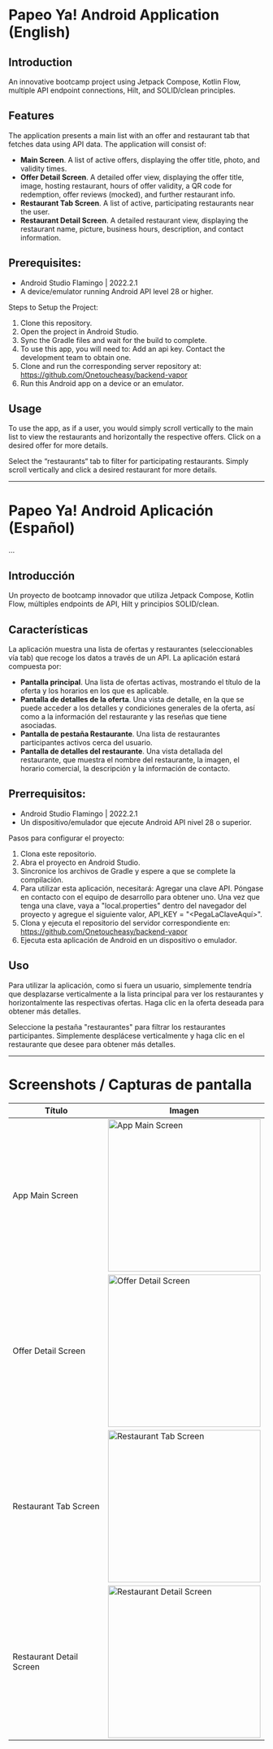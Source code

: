 # Papeo Ya! Android Application (English)

## Introduction

An innovative bootcamp project using Jetpack Compose, Kotlin Flow, multiple API endpoint connections, Hilt, and SOLID/clean principles.

## Features

The application presents a main list with an offer and restaurant tab that fetches data using API data. The application will consist of:
* **Main Screen**. A list of active offers, displaying the offer title, photo, and validity times.
* **Offer Detail Screen**. A detailed offer view, displaying the offer title, image, hosting restaurant, hours of offer validity, a QR code for redemption, offer reviews (mocked), and further restaurant info.
* **Restaurant Tab Screen**. A list of active, participating restaurants near the user.
* **Restaurant Detail Screen**. A detailed restaurant view, displaying the restaurant name, picture, business hours, description, and contact information.

## Prerequisites:

* Android Studio Flamingo | 2022.2.1
* A device/emulator running Android API level 28 or higher.

Steps to Setup the Project:

1. Clone this repository.
2. Open the project in Android Studio.
3. Sync the Gradle files and wait for the build to complete.
4. To use this app, you will need to: Add an api key. Contact the development team to obtain one.
5. Clone and run the corresponding server repository at: https://github.com/Onetoucheasy/backend-vapor
6. Run this Android app on a device or an emulator.

## Usage

To use the app, as if a user, you would simply scroll vertically to the main list to view the restaurants and horizontally the respective offers. Click on a desired offer for more details.

Select the “restaurants“ tab to filter for participating restaurants. Simply scroll vertically and click a desired restaurant for more details.

---------------------------

# Papeo Ya! Android Aplicación (Español)
…
## Introducción

Un proyecto de bootcamp innovador que utiliza Jetpack Compose, Kotlin Flow, múltiples endpoints de API, Hilt y principios SOLID/clean.

## Características

La aplicación muestra una lista de ofertas y restaurantes (seleccionables vía tab) que recoge los datos a través de un API. La aplicación estará compuesta por:
* **Pantalla principal**. Una lista de ofertas activas, mostrando el título de la oferta y los horarios en los que es aplicable.
* **Pantalla de detalles de la oferta**. Una vista de detalle, en la que se puede acceder a los detalles y condiciones generales de la oferta, así como a la información del restaurante y las reseñas que tiene asociadas.
* **Pantalla de pestaña Restaurante**. Una lista de restaurantes participantes activos cerca del usuario.
* **Pantalla de detalles del restaurante**. Una vista detallada del restaurante, que muestra el nombre del restaurante, la imagen, el horario comercial, la descripción y la información de contacto.

## Prerrequisitos:

* Android Studio Flamingo | 2022.2.1
* Un dispositivo/emulador que ejecute Android API nivel 28 o superior.

Pasos para configurar el proyecto:

1. Clona este repositorio.
2. Abra el proyecto en Android Studio.
3. Sincronice los archivos de Gradle y espere a que se complete la compilación.
4. Para utilizar esta aplicación, necesitará: Agregar una clave API. Póngase en contacto con el equipo de desarrollo para obtener uno. Una vez que tenga una clave, vaya a "local.properties" dentro del navegador del proyecto y agregue el siguiente valor, API_KEY = "<PegaLaClaveAquí>".
5. Clona y ejecuta el repositorio del servidor correspondiente en: https://github.com/Onetoucheasy/backend-vapor
6. Ejecuta esta aplicación de Android en un dispositivo o emulador.

## Uso

Para utilizar la aplicación, como si fuera un usuario, simplemente tendría que desplazarse verticalmente a la lista principal para ver los restaurantes y horizontalmente las respectivas ofertas. Haga clic en la oferta deseada para obtener más detalles.

Seleccione la pestaña "restaurantes" para filtrar los restaurantes participantes. Simplemente desplácese verticalmente y haga clic en el restaurante que desee para obtener más detalles.

---------------------------

# Screenshots / Capturas de pantalla

| Título               | Imagen                              |
|----------------------|------------------------------------|
| App Main Screen      | <img src="./screenshots/app_main_screen.png" width="300" alt="App Main Screen"> |
| Offer Detail Screen | <img src="./screenshots/app_detail_screen.png" width="300" alt="Offer Detail Screen"> |
| Restaurant Tab Screen| <img src="./screenshots/app_retaurant_tab_screen.png" width="300" alt="Restaurant Tab Screen"> |
| Restaurant Detail Screen | <img src="./screenshots/app_restaurant_screen.png" width="300" alt="Restaurant Detail Screen"> |




<!-- 
Main Screen
![App Screenshot](./screenshots/app_main_screen.png)

Offer Detail Screen
![App Screenshot](./screenshots/app_detail_screen.png)

Restaurant Tab Screen
![App Screenshot](./screenshots/app_retaurant_tab_screen.png)

Restaurant Detail Screen
![App Screenshot](./screenshots/app_restaurant_screen.png)
-->


